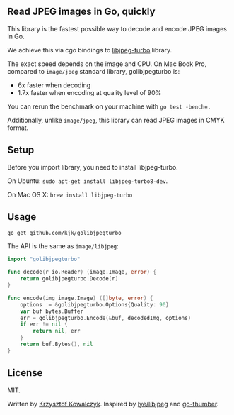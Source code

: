 ## Read JPEG images in Go, quickly

This library is the fastest possible way to decode and encode JPEG images in Go.

We achieve this via cgo bindings to [libjpeg-turbo](http://libjpeg-turbo.virtualgl.org)
library.

The exact speed depends on the image and CPU. On Mac Book Pro, compared
to `image/jpeg` standard library, golibjpegturbo is:
* 6x faster when decoding
* 1.7x faster when encoding at quality level of 90%

You can rerun the benchmark on your machine with `go test -bench=.`

Additionally, unlike `image/jpeg`, this library can read JPEG images in CMYK format.

## Setup

Before you import library, you need to install libjpeg-turbo.

On Ubuntu: `sudo apt-get install libjpeg-turbo8-dev`.

On Mac OS X: `brew install libjpeg-turbo`

## Usage

`go get github.com/kjk/golibjpegturbo`

The API is the same as `image/libjpeg`:

```go
import "golibjpegturbo"

func decode(r io.Reader) (image.Image, error) {
    return golibjpegturbo.Decode(r)
}

func encode(img image.Image) ([]byte, error) {
    options := &golibjpegturbo.Options{Quality: 90}
    var buf bytes.Buffer
    err = golibjpegturbo.Encode(&buf, decodedImg, options)
    if err != nil {
        return nil, err
    }
    return buf.Bytes(), nil
}

```

## License

MIT.

Written by [Krzysztof Kowalczyk](http://blog.kowalczyk.info/).
Inspired by [lye/libjpeg](https://github.com/lye/libjpeg) and [go-thumber](https://github.com/pixiv/go-thumber/tree/master/jpeg).
